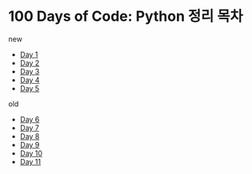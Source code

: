 # 100 Days of Code: Python 정리 목차
new
- [Day 1](https://github.com/Song1610/100days/tree/main/Day%201)
- [Day 2](https://github.com/Song1610/100days/tree/main/Day%202)
- [Day 3](https://github.com/Song1610/100days/tree/main/Day%203)
- [Day 4](https://github.com/Song1610/100days/tree/main/Day%204)
- [Day 5](https://github.com/Song1610/100days/tree/main/Day%205)

old
- [Day 6](https://github.com/Song1610/100days/tree/main/Day%206)
- [Day 7](https://github.com/Song1610/100days/tree/main/Day%207)
- [Day 8](https://github.com/Song1610/100days/tree/main/Day%208)
- [Day 9](https://github.com/Song1610/100days/tree/main/Day%209)
- [Day 10](https://github.com/Song1610/100days/tree/main/Day10)
- [Day 11](https://github.com/Song1610/100days/tree/main/Day11)
